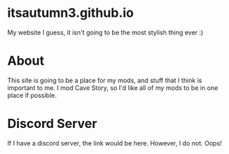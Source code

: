 # itsautumn3.github.io
My website I guess, it isn't going to be the most stylish thing ever :)

# About
This site is going to be a place for my mods, and stuff that I think is important to me. I mod Cave Story, so I'd like all of my mods to be in one place if possible.

# Discord Server
If I have a discord server, the link would be here.
However, I do not. Oops!
